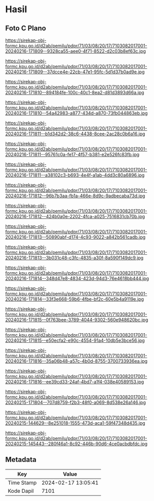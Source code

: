 # Hasil

## Foto C Plano

https://sirekap-obj-formc.kpu.go.id/d2ab/pemilu/pdpr/71/03/08/20/17/7103082017001-20240216-171809--9328ca55-aee0-4f71-8522-d2c03b8ef63c.jpg

https://sirekap-obj-formc.kpu.go.id/d2ab/pemilu/pdpr/71/03/08/20/17/7103082017001-20240216-171809--37dcce4e-22cb-47e1-95fc-5d1d37b0ad9e.jpg

https://sirekap-obj-formc.kpu.go.id/d2ab/pemilu/pdpr/71/03/08/20/17/7103082017001-20240216-171810--894184fe-100c-40c1-8ea2-d81d3893d66a.jpg

https://sirekap-obj-formc.kpu.go.id/d2ab/pemilu/pdpr/71/03/08/20/17/7103082017001-20240216-171810--54a42983-a877-434d-a870-73fb044863eb.jpg

https://sirekap-obj-formc.kpu.go.id/d2ab/pemilu/pdpr/71/03/08/20/17/7103082017001-20240216-171811--b1d342d2-38c6-4438-8cee-2ac28c0b6a16.jpg

https://sirekap-obj-formc.kpu.go.id/d2ab/pemilu/pdpr/71/03/08/20/17/7103082017001-20240216-171811--95761c0a-fe17-4f57-b381-e2e526fc83fb.jpg

https://sirekap-obj-formc.kpu.go.id/d2ab/pemilu/pdpr/71/03/08/20/17/7103082017001-20240216-171811--a38102c3-b693-4e4f-a1ab-4dd3c80a6896.jpg

https://sirekap-obj-formc.kpu.go.id/d2ab/pemilu/pdpr/71/03/08/20/17/7103082017001-20240216-171812--96b7b3aa-fb1a-466e-8d9c-9adbecaba73d.jpg

https://sirekap-obj-formc.kpu.go.id/d2ab/pemilu/pdpr/71/03/08/20/17/7103082017001-20240216-171812--424b0a0e-2202-4fca-a025-7516831cb70b.jpg

https://sirekap-obj-formc.kpu.go.id/d2ab/pemilu/pdpr/71/03/08/20/17/7103082017001-20240216-171813--50890abf-d174-4c93-9022-a842b561cadb.jpg

https://sirekap-obj-formc.kpu.go.id/d2ab/pemilu/pdpr/71/03/08/20/17/7103082017001-20240216-171813--3b031c48-c3fc-4835-a30f-8a590f149dc9.jpg

https://sirekap-obj-formc.kpu.go.id/d2ab/pemilu/pdpr/71/03/08/20/17/7103082017001-20240216-171814--348d47e8-4834-423d-94d3-76e4618bb444.jpg

https://sirekap-obj-formc.kpu.go.id/d2ab/pemilu/pdpr/71/03/08/20/17/7103082017001-20240216-171814--33f3e668-59b6-4fbe-bf2c-60e5b4a9119e.jpg

https://sirekap-obj-formc.kpu.go.id/d2ab/pemilu/pdpr/71/03/08/20/17/7103082017001-20240216-171815--0f763bee-3789-4044-9302-560e948620bc.jpg

https://sirekap-obj-formc.kpu.go.id/d2ab/pemilu/pdpr/71/03/08/20/17/7103082017001-20240216-171815--e50ecfa2-e90c-4554-91a4-10db5e3bce56.jpg

https://sirekap-obj-formc.kpu.go.id/d2ab/pemilu/pdpr/71/03/08/20/17/7103082017001-20240216-171816--35a06b48-a57c-4b0d-8755-3700733936ea.jpg

https://sirekap-obj-formc.kpu.go.id/d2ab/pemilu/pdpr/71/03/08/20/17/7103082017001-20240216-171816--ee39cd33-24af-4bd7-a1f4-038e40589153.jpg

https://sirekap-obj-formc.kpu.go.id/d2ab/pemilu/pdpr/71/03/08/20/17/7103082017001-20240215-171804--707d8759-f2b3-48f0-a069-8d538e26a146.jpg

https://sirekap-obj-formc.kpu.go.id/d2ab/pemilu/pdpr/71/03/08/20/17/7103082017001-20240215-144629--8e251018-1555-473d-aca1-59f47348d435.jpg

https://sirekap-obj-formc.kpu.go.id/d2ab/pemilu/pdpr/71/03/08/20/17/7103082017001-20240215-145443--280f46a1-8c92-446b-90d6-4ce0acbdbfdc.jpg


## Metadata

| Key        | Value               |
| ---------- | ------------------- |
| Time Stamp | 2024-02-17 13:05:41 |
| Kode Dapil | 7101                |



